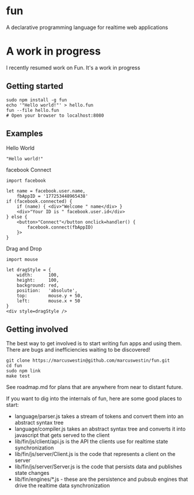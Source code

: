 fun
===
A declarative programming language for realtime web applications

A work in progress
==================
I recently resumed work on Fun. It's a work in progress

Getting started
----------------------
	sudo npm install -g fun
	echo '"Hello world!"' > hello.fun
	fun --file hello.fun
	# Open your browser to localhost:8080

Examples
--------
Hello World

	"Hello world!"

facebook Connect

	import facebook
	
	let name = facebook.user.name,
		fbAppID = '177253448965438'
	if (facebook.connected) {
		if (name) { <div>"Welcome " name</div> }
		<div>"Your ID is " facebook.user.id</div>
	} else {
		<button>"Connect"</button onclick=handler() {
			facebook.connect(fbAppID)
		}>
	}

Drag and Drop

	import mouse
	
	let dragStyle = {
		width:      100,
		height:     100,
		background: red,
		position:   'absolute',
		top:        mouse.y + 50,
		left:       mouse.x + 50
	}
	<div style=dragStyle />

Getting involved
----------------
The best way to get involved is to start writing fun apps and using them. There are bugs and inefficiencies waiting to be discovered!

	git clone https://marcuswestin@github.com/marcuswestin/fun.git
	cd fun
	sudo npm link
	make test

See roadmap.md for plans that are anywhere from near to distant future.

If you want to dig into the internals of fun, here are some good places to start:
- language/parser.js takes a stream of tokens and convert them into an abstract syntax tree
- language/compiler.js takes an abstract syntax tree and converts it into javascript that gets served to the client
- lib/fin/js/client/api.js is the API the clients use for realtime state synchronization
- lib/fin/js/server/Client.js is the code that represents a client on the server
- lib/fin/js/server/Server.js is the code that persists data and publishes state changes
- lib/fin/engines/*.js - these are the persistence and pubsub engines that drive the realtime data synchronization
